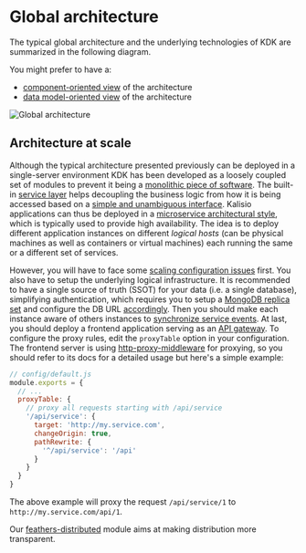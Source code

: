 # Global architecture

The typical global architecture and the underlying technologies of KDK are summarized in the following diagram.

You might prefer to have a:
* [component-oriented view](./COMPONENTS.MD) of the architecture
* [data model-oriented view](./DATAMODEL.MD) of the architecture

![Global architecture](https://rawgit.com/kalisio/kdk/master/images/Global%20Architecture%20Diagram.svg)

## Architecture at scale

Although the typical architecture presented previously can be deployed in a single-server environment KDK has been developed as a loosely coupled set of modules to prevent it being a [monolithic piece of software](http://whatis.techtarget.com/definition/monolithic-architecture). The built-in [service layer](https://docs.feathersjs.com/guides/about/philosophy.html#services) helps decoupling the business logic from how it is being accessed based on a [simple and unambiguous interface](https://docs.feathersjs.com/guides/about/philosophy.html#uniform-interfaces). Kalisio applications can thus be deployed in a [microservice architectural style](http://searchmicroservices.techtarget.com/definition/microservices), which is typically used to provide high availability. The idea is to deploy different application instances on different *logical hosts* (can be physical machines as well as containers or virtual machines) each running the same or a different set of services.

However, you will have to face some [scaling configuration issues](https://docs.feathersjs.com/guides/advanced/scaling.html) first. You also have to setup the underlying logical infrastructure. It is recommended to have a single source of truth (SSOT) for your data (i.e. a single database), simplifying authentication, which requires you to setup a [MongoDB replica set](https://docs.mongodb.com/manual/tutorial/deploy-replica-set/) and configure the DB URL [accordingly](http://mongodb.github.io/node-mongodb-native/2.0/reference/connecting/connection-settings/). Then you should make each instance aware of others instances to [synchronize service events](https://github.com/feathersjs/feathers-sync). At last, you should deploy a frontend application serving as an [API gateway](http://microservices.io/patterns/apigateway.html). To configure the proxy rules, edit the `proxyTable` option in your configuration. The frontend server is using [http-proxy-middleware](https://github.com/chimurai/http-proxy-middleware) for proxying, so you should refer to its docs for a detailed usage but here's a simple example:

``` js
// config/default.js
module.exports = {
  // ...
  proxyTable: {
    // proxy all requests starting with /api/service
    '/api/service': {
      target: 'http://my.service.com',
      changeOrigin: true,
      pathRewrite: {
        '^/api/service': '/api'
      }
    }
  }
}
```

The above example will proxy the request `/api/service/1` to `http://my.service.com/api/1`.

Our [feathers-distributed](https://github.com/kalisio/feathers-distributed) module aims at making distribution more transparent.


